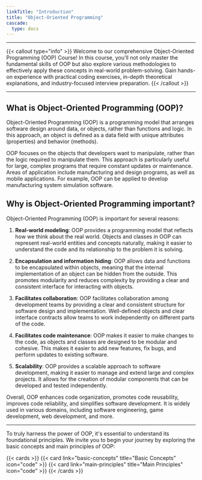 ```yaml
---
linkTitle: "Introduction"
title: "Object-Oriented Programming"
cascade:
  type: docs
---
```

___

{{< callout type="info" >}}
Welcome to our comprehensive Object-Oriented Programming (OOP) Course! In this course, you'll not only master the fundamental skills of OOP but also explore various methodologies to effectively apply these concepts in real-world problem-solving. Gain hands-on experience with practical coding exercises, in-depth theoretical explanations, and industry-focused interview preparation.
{{< /callout >}}

___

## What is Object-Oriented Programming (OOP)?

Object-Oriented Programming (OOP) is a programming model that arranges software design around data, or objects, rather than functions and logic. In this approach, an object is defined as a data field with unique attributes (properties) and behavior (methods).

OOP focuses on the objects that developers want to manipulate, rather than the logic required to manipulate them. This approach is particularly useful for large, complex programs that require constant updates or maintenance. Areas of application include manufacturing and design programs, as well as mobile applications. For example, OOP can be applied to develop manufacturing system simulation software.


## Why is Object-Oriented Programming important?

Object-Oriented Programming (OOP) is important for several reasons:

1. **Real-world modeling**: OOP provides a programming model that reflects how we think about the real world. Objects and classes in OOP can represent real-world entities and concepts naturally, making it easier to understand the code and its relationship to the problem it is solving.

2. **Encapsulation and information hiding**: OOP allows data and functions to be encapsulated within objects, meaning that the internal implementation of an object can be hidden from the outside. This promotes modularity and reduces complexity by providing a clear and consistent interface for interacting with objects.

3. **Facilitates collaboration**: OOP facilitates collaboration among development teams by providing a clear and consistent structure for software design and implementation. Well-defined objects and clear interface contracts allow teams to work independently on different parts of the code.

4. **Facilitates code maintenance**: OOP makes it easier to make changes to the code, as objects and classes are designed to be modular and cohesive. This makes it easier to add new features, fix bugs, and perform updates to existing software.

5. **Scalability**: OOP provides a scalable approach to software development, making it easier to manage and extend large and complex projects. It allows for the creation of modular components that can be developed and tested independently.

Overall, OOP enhances code organization, promotes code reusability, improves code reliability, and simplifies software development. It is widely used in various domains, including software engineering, game development, web development, and more.
___
To truly harness the power of OOP, it's essential to understand its foundational principles. We invite you to begin your journey by exploring the basic concepts and main principles of OOP:


{{< cards >}}
  {{< card link="basic-concepts" title="Basic Concepts" icon="code" >}}
  {{< card link="main-principles" title="Main Principles" icon="code" >}}
{{< /cards >}}